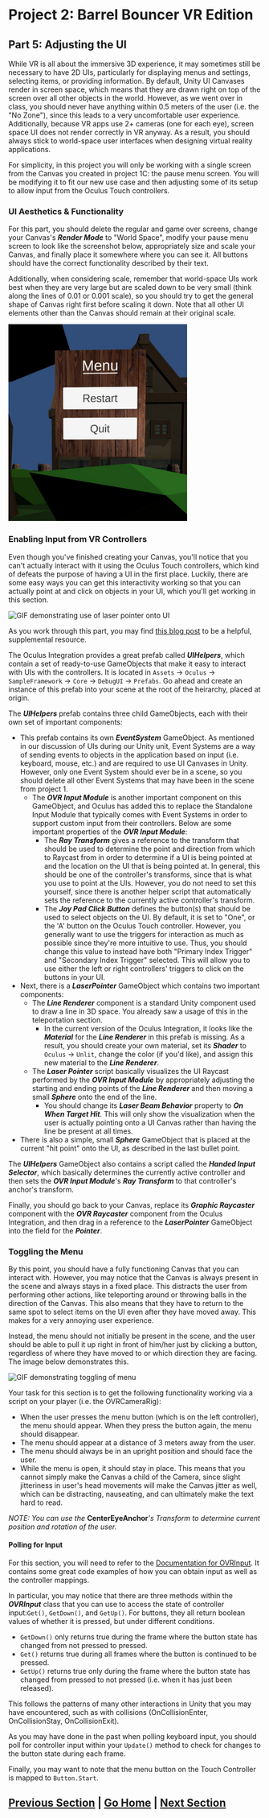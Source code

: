 # Project 2: Barrel Bouncer VR Edition

## Part 5: Adjusting the UI

While VR is all about the immersive 3D experience, it may sometimes still be necessary to have 2D UIs, particularly for displaying menus and settings, selecting items, or providing information. By default, Unity UI Canvases render in screen space, which means that they are drawn right on top of the screen over all other objects in the world. However, as we went over in class, you should never have anything within 0.5 meters of the user (i.e. the "No Zone"), since this leads to a very uncomfortable user experience. Additionally, because VR apps use 2+ cameras (one for each eye), screen space UI does not render correctly in VR anyway. As a result, you should always stick to world-space user interfaces when designing virtual reality applications.

For simplicity, in this project you will only be working with a single screen from the Canvas you created in project 1C: the pause menu screen. You will be modifying it to fit our new use case and then adjusting some of its setup to allow input from the Oculus Touch controllers.

### UI Aesthetics & Functionality

For this part, you should delete the regular and game over screens, change your Canvas's _**Render Mode**_ to "World Space", modify your pause menu screen to look like the screenshot below, appropriately size and scale your Canvas, and finally place it somewhere where you can see it. All buttons should have the correct functionality described by their text.

Additionally, when considering scale, remember that world-space UIs work best when they are very large but are scaled down to be very small (think along the lines of 0.01 or 0.001 scale), so you should try to get the general shape of Canvas right first before scaling it down. Note that all other UI elements other than the Canvas should remain at their original scale.

![Image depicting what the new menu should look like and do](images/menu.png)

### Enabling Input from VR Controllers

Even though you've finished creating your Canvas, you'll notice that you can't actually interact with it using the Oculus Touch controllers, which kind of defeats the purpose of having a UI in the first place. Luckily, there are some easy ways you can get this interactivity working so that you can actually point at and click on objects in your UI, which you'll get working in this section.

![GIF demonstrating use of laser pointer onto UI](images/laser-pointer.gif)

As you work through this part, you may find [this blog post](https://developer.oculus.com/blog/unitys-ui-system-in-vr/) to be a helpful, supplemental resource.

The Oculus Integration provides a great prefab called _**UIHelpers**_, which contain a set of ready-to-use GameObjects that make it easy to interact with UIs with the controllers. It is located in `Assets` -> `Oculus` -> `SampleFramework` -> `Core` -> `DebugUI` -> `Prefabs`. Go ahead and create an instance of this prefab into your scene at the root of the heirarchy, placed at origin.

The _**UIHelpers**_ prefab contains three child GameObjects, each with their own set of important components:

- This prefab contains its own _**EventSystem**_ GameObject. As mentioned in our discussion of UIs during our Unity unit, Event Systems are a way of sending events to objects in the application based on input (i.e. keyboard, mouse, etc.) and are required to use UI Canvases in Unity. However, only one Event System should ever be in a scene, so you should delete all other Event Systems that may have been in the scene from project 1.
  - The _**OVR Input Module**_ is another important component on this GameObject, and Oculus has added this to replace the Standalone Input Module that typically comes with Event Systems in order to support custom input from their controllers. Below are some important properties of the _**OVR Input Module**_:
    - The _**Ray Transform**_ gives a reference to the transform that should be used to determine the point and direction from which to Raycast from in order to determine if a UI is being pointed at and the location on the UI that is being pointed at. In general, this should be one of the controller's transforms, since that is what you use to point at the UIs. However, you do not need to set this yourself, since there is another helper script that automatically sets the reference to the currently active controller's transform.
    - The _**Joy Pad Click Button**_ defines the button(s) that should be used to select objects on the UI. By default, it is set to "One", or the 'A' button on the Oculus Touch controller. However, you generally want to use the triggers for interaction as much as possible since they're more intuitive to use. Thus, you should change this value to instead have both "Primary Index Trigger" and "Secondary Index Trigger" selected. This will allow you to use either the left or right controllers' triggers to click on the buttons in your UI.
- Next, there is a _**LaserPointer**_ GameObject which contains two important components:
  - The _**Line Renderer**_ component is a standard Unity component used to draw a line in 3D space. You already saw a usage of this in the teleportation section.
    - In the current version of the Oculus Integration, it looks like the _**Material**_ for the _**Line Renderer**_ in this prefab is missing. As a result, you should create your own material, set its _**Shader**_ to `Oculus` -> `Unlit`, change the color (if you'd like), and assign this new material to the _**Line Renderer**_.
  - The _**Laser Pointer**_ script basically visualizes the UI Raycast performed by the _**OVR Input Module**_ by appropriately adjusting the starting and ending points of the _**Line Renderer**_ and then moving a small _**Sphere**_ onto the end of the line.
    - You should change its _**Laser Beam Behavior**_ property to _**On When Target Hit**_. This will only show the visualization when the user is actually pointing onto a UI Canvas rather than having the line be present at all times.
- There is also a simple, small _**Sphere**_ GameObject that is placed at the current "hit point" onto the UI, as described in the last bullet point.

The _**UIHelpers**_ GameObject also contains a script called the _**Handed Input Selector**_, which basically determines the currently active controller and then sets the _**OVR Input Module**_'s _**Ray Transform**_ to that controller's anchor's transform.

Finally, you should go back to your Canvas, replace its _**Graphic Raycaster**_ component with the _**OVR Raycaster**_ component from the Oculus Integration, and then drag in a reference to the _**LaserPointer**_ GameObject into the field for the _**Pointer**_.

### Toggling the Menu

By this point, you should have a fully functioning Canvas that you can interact with. However, you may notice that the Canvas is always present in the scene and always stays in a fixed place. This distracts the user from performing other actions, like teleporting around or throwing balls in the direction of the Canvas. This also means that they have to return to the same spot to select items on the UI even after they have moved away. This makes for a very annoying user experience.

Instead, the menu should not initially be present in the scene, and the user should be able to pull it up right in front of him/her just by clicking a button, regardless of where they have moved to or which direction they are facing. The image below demonstrates this.

![GIF demonstrating toggling of menu](images/toggle-menu.gif)

Your task for this section is to get the following functionality working via a script on your player (i.e. the OVRCameraRig):

- When the user presses the menu button (which is on the left controller), the menu should appear. When they press the button again, the menu should disappear.
- The menu should appear at a distance of 3 meters away from the user.
- The menu should always be in an upright position and should face the user.
- While the menu is open, it should stay in place. This means that you cannot simply make the Canvas a child of the Camera, since slight jitteriness in user's head movements will make the Canvas jitter as well, which can be distracting, nauseating, and can ultimately make the text hard to read.

_NOTE: You can use the_ **CenterEyeAnchor**_'s Transform to determine current position and rotation of the user._

#### Polling for Input

For this section, you will need to refer to the [Documentation for OVRInput](https://developer.oculus.com/documentation/unity/unity-ovrinput/). It contains some great code examples of how you can obtain input as well as the controller mappings.

In particular, you may notice that there are three methods within the _**OVRInput**_ class that you can use to access the state of controller input:`Get()`, `GetDown()`, and `GetUp()`. For buttons, they all return boolean values of whether it is pressed, but under different conditions.

- `GetDown()` only returns true during the frame where the button state has changed from not pressed to pressed.
- `Get()` returns true during all frames where the button is continued to be pressed.
- `GetUp()` returns true only during the frame where the button state has changed from pressed to not pressed (i.e. when it has just been released).

This follows the patterns of many other interactions in Unity that you may have encountered, such as with collisions (OnCollisionEnter, OnCollisionStay, OnCollisionExit).

As you may have done in the past when polling keyboard input, you should poll for controller input within your `Update()` method to check for changes to the button state during each frame.

Finally, you may want to note that the menu button on the Touch Controller is mapped to `Button.Start`.

## [Previous Section](../throw-balls) | [Go Home](..) | [Next Section](../audio)
